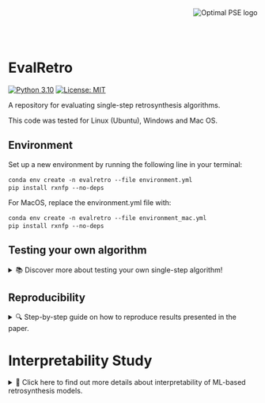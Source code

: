<div style="float:right; margin-left:20px; margin-top: -30px;">
    <img src="https://avatars.githubusercontent.com/u/81195336?s=200&v=4" alt="Optimal PSE logo" title="OptiMLPSE" height="150" align="right"/>
</div>
<br>
<br>

# EvalRetro
[![Python 3.10](https://img.shields.io/badge/python-3.10-blue.svg)](https://www.python.org/downloads/release/python-3100/)
[![License: MIT](https://img.shields.io/badge/License-MIT-yellow.svg)](https://opensource.org/licenses/MIT)

A repository for evaluating single-step retrosynthesis algorithms.

This code was tested for Linux (Ubuntu), Windows and Mac OS.

## Environment
Set up a new environment by running the following line in your terminal: 

``` 
conda env create -n evalretro --file environment.yml 
pip install rxnfp --no-deps
```
For MacOS, replace the environment.yml file with:
``` 
conda env create -n evalretro --file environment_mac.yml
pip install rxnfp --no-deps
```

## Testing your own algorithm
<details>
  <summary>📚 Discover more about testing your own single-step algorithm!</summary>
<br>

To test your own retrosynthetic prediction on a test dataset (e.g. [USPTO-50k](https://www.dropbox.com/sh/6ideflxcakrak10/AAAESdZq7Y0aNGWQmqCEMlcza/typed_schneider50k?dl=0&subfolder_nav_tracking=1)), follow the steps below: 
1. Place the file containing the predictions per molecular target in the ./data/"key" directory ("key" as defined in config file - step 2.) <br />
    > Please ensure the correct layout of your prediction file as shown in [File Structure](#File-Structure)
2. Enter the configuration details in the config under [new_config.json](./config/new_config.json) by replacing the example <br />
    > Please refer to [Configuration Structure](#Configuration-File) for the layout
3. To ensure that the file has the correct structure, run the following line of code: 
    ```
    conda activate evalretro
    python data_import.py --config_name new_config.json 
    ```
4. If no error is logged in step 3, the algorithm can be evaluated with: 
    ```
    python main.py --k_back 10 --k_forward 2 --invsmiles 20 --fwd_model 'gcn' --config_name 'new_config.json' --quick_eval True  
    ```
    Within the script, the following arguments can be adjusted: 
    - **k_back**: Evaluation includes _k_ retrosynthesis predictions per target
    - **k_forward**: Forward model includes _k_ target predictions per reactant set.
    - **fwd_model**: Type of forward reaction prediction model. So far, only _gcn_ is included.
    - **config_name**: Name of the config file to be used
    - **quick_eval**: Boolean - prints the results (averages) for evaluation metrics directly to the terminal.
    - **data_path**: The path to the folder that contains your file, default = ./data
      
> For further help, look at the Jupyter notebook provided in [the examples directory](./examples/evaluate_algorithm.ipynb)

### File Structure
The file should follow **one** of the following two formats with the **first row entry per target molecule being the ground truth reaction** i.e. 1 ground-truth reaction + N predictions per target:

1. **Line-Separated** file: _N+1_ reactions per _molecular target_ are separated by an empty line (example: [TiedT](https://figshare.com/articles/journal_contribution/USPTO-50k/25325623?file=44795752))
2. **Index-Separated** file: _N+1_ reactions per _molecular target_ are separated by different indices (example: [G<sup>2</sup>Retro](https://figshare.com/articles/journal_contribution/USPTO-50k/25325623?file=44795767))

The headers within the file should contain the following columns: ["index", "target", "reactants"]

### Configuration File
The configuration for the benchmarked algorithm is shown in [the config directory](./config/raw_data.json). Specifying the configuration is important so that the data file is processed correctly by the code. 
The structure is in .json format and should contain: 
```
"key":{
    "file":"file_name.csv",       # The name of the prediction file in ./data/"key" directory
    "class":"LineSeparated",      # One of: ["LineSeparated", "IndexSeparated"]
    "skip":bool,                  # false if LineSeparated; true if IndexSeparated
    "delimiter":"comma",          # Delimiter of file. One of: ["comma", " "]
    "colnames": null,             # null - unless data file has different header to ["idx", "target", "reactants"]
    "preprocess":bool,            # false - in most cases
}
```
</details>

## Reproducibility
<details>
  <summary>🔍 Step-by-step guide on how to reproduce results presented in the paper.</summary>
<br>

1. Download all data files from dropbox and place inside ./data directory <br />
    > The datafiles related to all benchmarked algorithms can be found below: <br>
    > https://doi.org/10.6084/m9.figshare.25325623.v1
2. Run the following lines of code within your terminal:
   ```
   conda activate evalretro
   python data_import.py --config_name raw_data.json
   python main.py --k_back 10 --k_forward 2 --invsmiles 20 --fwd_model 'gcn' --config_name 'raw_data.json' --quick_eval False
   ```
3. Run `python plotting.py` to generate figures and tables
</details>

# Interpretability Study
<details>
  <summary>🚀 Click here to find out more details about interpretability of ML-based retrosynthesis models.</summary>
<br>

The code related to the interpretability study is found in [the interpretability folder](./interpret).

## Environment
The environment can be set-up running the following lines of code: 

```
conda create -n rxn_exp python=3.10
conda install pytorch torchvision torchaudio pytorch-cuda=11.7 -c pytorch -c nvidia
conda install pyg -c pyg
conda install scikit-learn -c conda-forge
conda install tqdm matplotlib pandas
pip install rdkit
```

## Data Files
Install both folders within ./data_interpretability using the following link and place them into the ./interpret directory: <br>
https://doi.org/10.6084/m9.figshare.25325644.v1

## Reproducibility
Pre-trained models are provided in the dropbox. However, models can be retrained by running: 
```
conda activate rxn_exp
cd interpret
python train.py --model_type DMPNN
```
The model_type can be chosen from: DMPNN, EGAT and GCN.

To test the trained models (i.e. EGAT and DMPNN) and create the plots as in the paper, run:  
```
conda activate rxn_exp
python inference.py
```
**Note**: The plots for the GNN models may slightly differ compared to the paper due to the stochastic nature of GNNExplainer.
![Example of interpretability case study](/examples/example_interpret.png)

</details>
